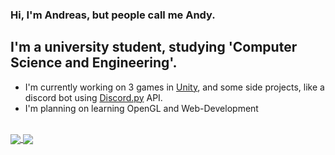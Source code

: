 ### Hi, I'm Andreas, but people call me Andy.

## I'm a university student, studying 'Computer Science and Engineering'.
- I'm currently working on 3 games in [Unity][unity], and some side projects, like a discord bot using [Discord.py][discord] API.
- I'm planning on learning OpenGL and Web-Development

<br />

<!-- [![Anurag's GitHub stats](https://github-readme-stats.vercel.app/api?username=AndreasTar&show_icons=true&hide_border=true&hide=issues,contribs&count_private=true&theme=github_dark)](https://github.com/anuraghazra/github-readme-stats)


[![Top Langs](https://github-readme-stats.vercel.app/api/top-langs/?username=AndreasTar&layout=compact)](https://github.com/anuraghazra/github-readme-stats) -->

<a href="https://github.com/anuraghazra/github-readme-stats">
  <img align="center" src="https://github-readme-stats.vercel.app/api?username=AndreasTar&show_icons=true&hide_border=true&hide=issues,contribs&count_private=true&theme=github_dark" />
</a>
<a href="https://github.com/anuraghazra/github-readme-stats">
  <img align="center" src="https://github-readme-stats.vercel.app/api/top-langs/?username=AndreasTar&layout=compact&hide_border=true&count_private=true&theme=github_dark&langs_count=5" />
</a>


[discord]: https://github.com/Rapptz/discord.py
[unity]: https://unity.com/
